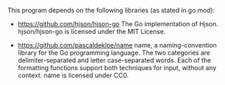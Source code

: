 This program depends on the following libraries (as stated in go.mod):

 * https://github.com/hjson/hjson-go
The Go implementation of Hjson. hjson/hjson-go is licensed under the MIT License.

 * https://github.com/pascaldekloe/name
name, a naming-convention library for the Go programming language. The two
categories are delimiter-separated and letter case-separated words. Each of the
formatting functions support both techniques for input, without any context.
name is licensed under CC0.
